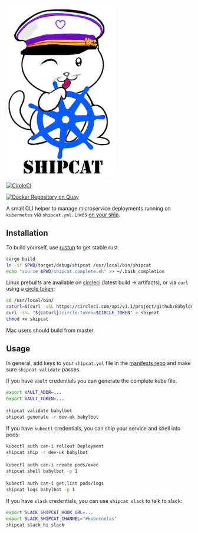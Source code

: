 ![Shipcat](.doc/shipcat-babylon.png)

[![CircleCI](https://circleci.com/gh/Babylonpartners/shipcat.svg?style=shield&circle-token=1e5d93bf03a4c9d9c7f895d7de7bb21055d431ef)](https://circleci.com/gh/Babylonpartners/shipcat)

[![Docker Repository on Quay](https://quay.io/repository/babylonhealth/kubecat/status?token=6de24c74-1576-467f-8658-ec224df9302d "Docker Repository on Quay")](https://quay.io/repository/babylonhealth/kubecat)


A small CLI helper to manage microservice deployments running on `kubernetes` via `shipcat.yml`. Lives [on your ship](https://en.wikipedia.org/wiki/Ship%27s_cat).

## Installation
To build yourself, use [rustup](https://rustup.rs/) to get stable rust.

```sh
cargo build
ln -sf $PWD/target/debug/shipcat /usr/local/bin/shipcat
echo "source $PWD/shipcat.complete.sh" >> ~/.bash_completion
```

Linux prebuilts are available on [circleci](https://circleci.com/gh/Babylonpartners/shipcat/) (latest build -> artifacts), or via `curl` using a [circle token](https://circleci.com/account/api):

```sh
cd /usr/local/bin/
caturl=$(curl -sSL https://circleci.com/api/v1.1/project/github/Babylonpartners/shipcat/latest/artifacts?circle-token=$CIRCLE_TOKEN | jq -r ".[0].url")
curl -sSL "${caturl}?circle-token=$CIRCLE_TOKEN" > shipcat
chmod +x shipcat
```

Mac users should build from master.

## Usage
In general, add keys to your `shipcat.yml` file in the [manifests repo](https://github.com/Babylonpartners/manifests) and make sure `shipcat validate` passes.

If you have `vault` credentials you can generate the complete kube file.

```sh
export VAULT_ADDR=...
export VAULT_TOKEN=...

shipcat validate babylbot
shipcat generate -r dev-uk babylbot
```


If you have `kubectl` credentials, you can ship your service and shell into pods:

```sh
kubectl auth can-i rollout Deployment
shipcat ship -r dev-uk babylbot

kubectl auth can-i create pods/exec
shipcat shell babylbot -p 1

kubectl auth can-i get,list pods/logs
shipcat logs babylbot -p 1
```

If you have `slack` credentials, you can use `shipcat slack` to talk to slack:

```sh
export SLACK_SHIPCAT_HOOK_URL=...
export SLACK_SHIPCAT_CHANNEL="#kubernetes"
shipcat slack hi slack
```

